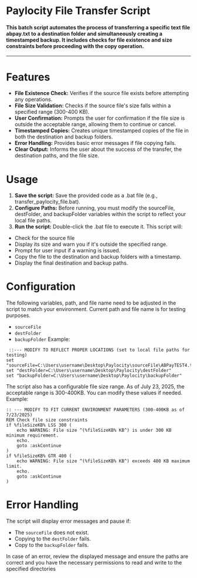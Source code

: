 # Paylocity File Transfer Script
#### This batch script automates the process of transferring a specific text file **__abpay.txt__** to a destination folder and simultaneously creating a timestamped backup. It includes checks for file existence and size constraints before proceeding with the copy operation.
---
# Features
+ __File Existence Check:__ Verifies if the source file exists before attempting any operations.
+ __File Size Validation:__ Checks if the source file's size falls within a specified range (300-400 KB).
+ __User Confirmation:__ Prompts the user for confirmation if the file size is outside the acceptable range, allowing them to continue or cancel.
+ __Timestamped Copies:__ Creates unique timestamped copies of the file in both the destination and backup folders.
+ __Error Handling:__ Provides basic error messages if file copying fails.
+ __Clear Output:__ Informs the user about the success of the transfer, the destination paths, and the file size.

# Usage
1. __Save the script:__ Save the provided code as a .bat file (e.g., transfer_paylocity_file.bat).
2. __Configure Paths:__ Before running, you must modify the sourceFile, destFolder, and backupFolder variables within the script to reflect your local file paths.
3. __Run the script:__ Double-click the .bat file to execute it.
This script will:
* Check for the source file
* Display its size and warn you if it's outside the specified range.
* Prompt for user input if a warning is issued.
* Copy the file to the destination and backup folders with a timestamp.
* Display the final destination and backup paths.

# Configuration
The following variables, path, and file name need to be adjusted in the script to match your environment. Current path and file name is for testing purposes.
  * `sourceFile`
  * `destFolder`
  * `backupFolder`
    Example:
```
 ::--- MODIFY TO REFLECT PROPER LOCATIONS (set to local file paths for testing)
set "sourceFile=C:\Users\username\Desktop\Paylocity\sourceFile\ABPayTEST4.txt"
set "destFolder=C:\Users\username\Desktop\Paylocity\destFolder"
set "backupFolder=C:\Users\username\Desktop\Paylocity\backupFolder"
```
The script also has a configurable file size range. As of July 23, 2025, the acceptable range is 300-400KB. You can modify these values if needed. 
    Example:
```
:: --- MODIFY TO FIT CURRENT ENVIRONMENT PARAMETERS (300-400KB as of 7/23/2025)
REM Check file size constraints
if %fileSizeKB% LSS 300 (
    echo WARNING: File size ^(%fileSizeKB% KB^) is under 300 KB minimum requirement.
    echo.
    goto :askContinue
)
if %fileSizeKB% GTR 400 (
    echo WARNING: File size ^(%fileSizeKB% KB^) exceeds 400 KB maximum limit.
    echo.
    goto :askContinue
)
```
# Error Handling
The script will display error messages and pause if:
* The `sourceFile` does not exist.
* Copying to the `destFolder` fails.
* Copy to the `backupFolder` fails.

In case of an error, review the displayed message and ensure the paths are correct and you have the necessary permissions to read and write to the specified directories
